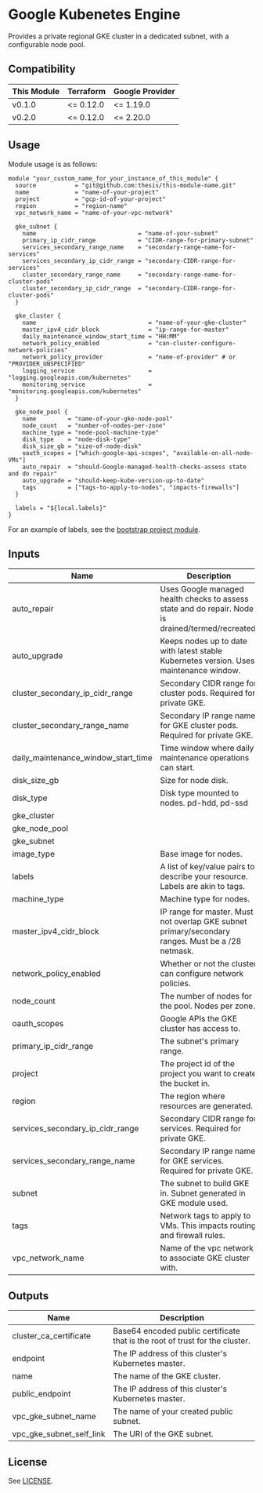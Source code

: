 
<!-- Module Name and description are required -->
# Google Kubenetes Engine

Provides a private regional GKE cluster in a dedicated subnet, with a
configurable node pool.

<!-- Compatibility section is optional -->
## Compatibility

| This Module | Terraform | Google Provider |
|-------------|-----------|-----------------|
| v0.1.0      | <= 0.12.0 | <= 1.19.0       |
| v0.2.0      | <= 0.12.0 | <= 2.20.0       |

<!-- Usage section is required -->
## Usage

<!-- NOTE: Examples should go into an `/examples` directory, with a link here
along the following lines:

There are multiple examples included in the [examples](./examples/) folder but
simple usage is as follows:
 -->

Module usage is as follows:

```hcl
module "your_custom_name_for_your_instance_of_this_module" {
  source           = "git@github.com:thesis/this-module-name.git"
  name             = "name-of-your-project"
  project          = "gcp-id-of-your-project"
  region           = "region-name"
  vpc_network_name = "name-of-your-vpc-network"

  gke_subnet {
    name                             = "name-of-your-subnet"
    primary_ip_cidr_range            = "CIDR-range-for-primary-subnet"
    services_secondary_range_name    = "secondary-range-name-for-services"
    services_secondary_ip_cidr_range = "secondary-CIDR-range-for-services"
    cluster_secondary_range_name     = "secondary-range-name-for-cluster-pods"
    cluster_secondary_ip_cidr_range  = "secondary-CIDR-range-for-cluster-pods"
  }

  gke_cluster {
    name                                = "name-of-your-gke-cluster"
    master_ipv4_cidr_block              = "ip-range-for-master"
    daily_maintenance_window_start_time = "HH:MM"
    network_policy_enabled              = "can-cluster-configure-network-policies"
    network_policy_provider             = "name-of-provider" # or "PROVIDER_UNSPECIFIED"
    logging_service                     = "logging.googleapis.com/kubernetes"
    monitoring_service                  = "monitoring.googleapis.com/kubernetes"
  }

  gke_node_pool {
    name         = "name-of-your-gke-node-pool"
    node_count   = "number-of-nodes-per-zone"
    machine_type = "node-pool-machine-type"
    disk_type    = "node-disk-type"
    disk_size_gb = "size-of-node-disk"
    oauth_scopes = ["which-google-api-scopes", "available-on-all-node-VMs"]
    auto_repair  = "should-Google-managed-health-checks-assess state and do repair"
    auto_upgrade = "should-keep-kube-version-up-to-date"
    tags         = ["tags-to-apply-to-nodes", "impacts-firewalls"]
  }

  labels = "${local.labels}"
}

```

For an example of labels, see the [bootstrap project module](https://github.com/thesis/terraform-google-bootstrap-project#usage).

<!-- BEGINNING OF PRE-COMMIT-TERRAFORM DOCS HOOK -->
## Inputs

| Name | Description | Type | Default | Required |
|------|-------------|:----:|:-----:|:-----:|
| auto\_repair | Uses Google managed health checks to assess state and do repair. Node is drained/termed/recreated. | string | `""` | no |
| auto\_upgrade | Keeps nodes up to date with latest stable Kubernetes version.  Uses maintenance window. | string | `""` | no |
| cluster\_secondary\_ip\_cidr\_range | Secondary CIDR range for cluster pods. Required for private GKE. | string | `""` | no |
| cluster\_secondary\_range\_name | Secondary IP range name for GKE cluster pods. Required for private GKE. | string | `""` | no |
| daily\_maintenance\_window\_start\_time | Time window where daily maintenance operations can start. | string | `""` | no |
| disk\_size\_gb | Size for node disk. | string | `""` | no |
| disk\_type | Disk type mounted to nodes. pd-hdd, pd-ssd | string | `""` | no |
| gke\_cluster |  | map | `<map>` | no |
| gke\_node\_pool |  | map | `<map>` | no |
| gke\_subnet |  | map | `<map>` | no |
| image\_type | Base image for nodes. | string | `""` | no |
| labels | A list of key/value pairs to describe your resource.  Labels are akin to tags. | map | `<map>` | no |
| machine\_type | Machine type for nodes. | string | `""` | no |
| master\_ipv4\_cidr\_block | IP range for master.  Must not overlap GKE subnet primary/secondary ranges.  Must be a /28 netmask. | string | `""` | no |
| network\_policy\_enabled | Whether or not the cluster can configure network policies. | string | `""` | no |
| node\_count | The number of nodes for the pool.  Nodes per zone. | string | `""` | no |
| oauth\_scopes | Google APIs the GKE cluster has access to. | list | `<list>` | no |
| primary\_ip\_cidr\_range | The subnet's primary range. | string | `""` | no |
| project | The project id of the project you want to create the bucket in. | string | `""` | no |
| region | The region where resources are generated. | string | `""` | no |
| services\_secondary\_ip\_cidr\_range | Secondary CIDR range for services.  Required for private GKE. | string | `""` | no |
| services\_secondary\_range\_name | Secondary IP range name for GKE services. Required for private GKE. | string | `""` | no |
| subnet | The subnet to build GKE in. Subnet generated in GKE module used. | string | `""` | no |
| tags | Network tags to apply to VMs.  This impacts routing and firewall rules. | list | `<list>` | no |
| vpc\_network\_name | Name of the vpc network to associate GKE cluster with. | string | `""` | no |

## Outputs

| Name | Description |
|------|-------------|
| cluster\_ca\_certificate | Base64 encoded public certificate that is the root of trust for the cluster. |
| endpoint | The IP address of this cluster's Kubernetes master. |
| name | The name of the GKE cluster. |
| public\_endpoint | The IP address of this cluster's Kubernetes master. |
| vpc\_gke\_subnet\_name | The name of your created public subnet. |
| vpc\_gke\_subnet\_self\_link | The URI of the GKE subnet. |

<!-- END OF PRE-COMMIT-TERRAFORM DOCS HOOK -->

<!-- Notes section is optional -->
<!-- ## Notes -->

<!-- License is required -->
## License

See [LICENSE](./LICENSE).
